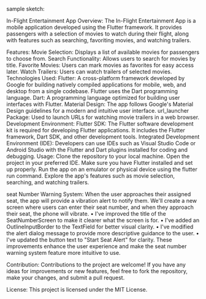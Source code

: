 sample sketch: 


In-Flight Entertainment App
Overview:
The In-Flight Entertainment App is a mobile application developed using the Flutter framework. It provides passengers with a selection of movies to watch during their flight, along with features such as searching, favoriting movies, and watching trailers.

Features:
Movie Selection: Displays a list of available movies for passengers to choose from.
Search Functionality: Allows users to search for movies by title.
Favorite Movies: Users can mark movies as favorites for easy access later.
Watch Trailers: Users can watch trailers of selected movies.
Technologies Used:
Flutter: A cross-platform framework developed by Google for building natively compiled applications for mobile, web, and desktop from a single codebase. Flutter uses the Dart programming language.
Dart: A programming language optimized for building user interfaces with Flutter.
Material Design: The app follows Google's Material Design guidelines for a modern and intuitive user interface.
url_launcher Package: Used to launch URLs for watching movie trailers in a web browser.
Development Environment:
Flutter SDK: The Flutter software development kit is required for developing Flutter applications. It includes the Flutter framework, Dart SDK, and other development tools.
Integrated Development Environment (IDE): Developers can use IDEs such as Visual Studio Code or Android Studio with the Flutter and Dart plugins installed for coding and debugging.
Usage:
Clone the repository to your local machine.
Open the project in your preferred IDE.
Make sure you have Flutter installed and set up properly.
Run the app on an emulator or physical device using the flutter run command.
Explore the app's features such as movie selection, searching, and watching trailers.

seat Number Warning System: When the user approaches their assigned seat, the app will provide a vibration alert to notify them. We'll create a new screen where users can enter their seat number, and when they approach their seat, the phone will vibrate.
•	I've improved the title of the SeatNumberScreen to make it clearer what the screen is for.
•	I've added an OutlineInputBorder to the TextField for better visual clarity.
•	I've modified the alert dialog message to provide more descriptive guidance to the user.
•	I've updated the button text to "Start Seat Alert" for clarity.
These improvements enhance the user experience and make the seat number warning system feature more intuitive to use.


Contribution:
Contributions to the project are welcome! If you have any ideas for improvements or new features, feel free to fork the repository, make your changes, and submit a pull request.

License:
This project is licensed under the MIT License.






